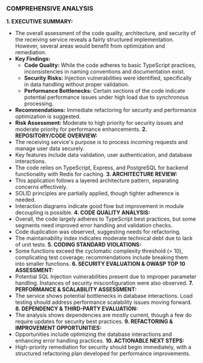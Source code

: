 ### COMPREHENSIVE ANALYSIS
**1. EXECUTIVE SUMMARY:**
- The overall assessment of the code quality, architecture, and security of the receiving service reveals a fairly structured implementation. However, several areas would benefit from optimization and remediation.
- **Key Findings:**
   - **Code Quality:** While the code adheres to basic TypeScript practices, inconsistencies in naming conventions and documentation exist.
   - **Security Risks:** Injection vulnerabilities were identified, specifically in data handling without proper validation.
   - **Performance Bottlenecks:** Certain sections of the code indicate potential performance issues under high load due to synchronous processing.
- **Recommendations:** Immediate refactoring for security and performance optimization is suggested.
- **Risk Assessment:** Moderate to high priority for security issues and moderate priority for performance enhancements.
**2. REPOSITORY/CODE OVERVIEW:**
- The receiving service's purpose is to process incoming requests and manage user data securely.
- Key features include data validation, user authentication, and database interactions.
- The code relies on TypeScript, Express, and PostgreSQL for backend functionality with Redis for caching.
**3. ARCHITECTURE REVIEW:**
- This application follows a layered architecture pattern, separating concerns effectively.
- SOLID principles are partially applied, though tighter adherence is needed.
- Interaction diagrams indicate good flow but improvement in module decoupling is possible.
**4. CODE QUALITY ANALYSIS:**
- Overall, the code largely adheres to TypeScript best practices, but some segments need improved error handling and validation checks.
- Code duplication was observed, suggesting needs for refactoring.
- The maintainability index indicates moderate technical debt due to lack of unit tests.
**5. CODING STANDARD VIOLATIONS:**
- Some functions exceed the cyclomatic complexity threshold (> 10), complicating test coverage; recommendations include breaking them into smaller functions.
**6. SECURITY EVALUATION & OWASP TOP 10 ASSESSMENT:**
- Potential SQL Injection vulnerabilities present due to improper parameter handling. Instances of security misconfiguration were also observed.
**7. PERFORMANCE & SCALABILITY ASSESSMENT:**
- The service shows potential bottlenecks in database interactions. Load testing should address performance scalability issues moving forward.
**8. DEPENDENCY & THIRD-PARTY EVALUATION:**
- The analysis shows dependencies are mostly current, though a few do require updates for security best practices.
**9. REFACTORING & IMPROVEMENT OPPORTUNITIES:**
- Opportunities include optimizing the database interactions and enhancing error handling practices.
**10. ACTIONABLE NEXT STEPS:**
- High-priority remediation for security should begin immediately, with a structured refactoring plan developed for performance improvements.